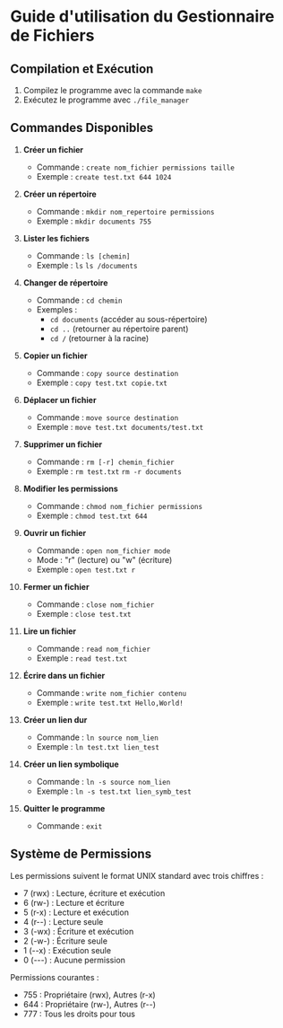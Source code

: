 # Guide d'utilisation du Gestionnaire de Fichiers

## Compilation et Exécution

1. Compilez le programme avec la commande `make`
2. Exécutez le programme avec `./file_manager`

## Commandes Disponibles

1. **Créer un fichier**
   - Commande : `create nom_fichier permissions taille`
   - Exemple : `create test.txt 644 1024`

2. **Créer un répertoire**
   - Commande : `mkdir nom_repertoire permissions`
   - Exemple : `mkdir documents 755`

3. **Lister les fichiers**
   - Commande : `ls [chemin]`
   - Exemple : `ls` `ls /documents`

4. **Changer de répertoire**
   - Commande : `cd chemin`
   - Exemples :
     - `cd documents` (accéder au sous-répertoire)
     - `cd ..` (retourner au répertoire parent)
     - `cd /` (retourner à la racine)

5. **Copier un fichier**
   - Commande : `copy source destination`
   - Exemple : `copy test.txt copie.txt`

6. **Déplacer un fichier**
   - Commande : `move source destination`
   - Exemple : `move test.txt documents/test.txt`

7. **Supprimer un fichier**
   - Commande : `rm [-r] chemin_fichier`
   - Exemple : `rm test.txt` `rm -r documents`

8. **Modifier les permissions**
   - Commande : `chmod nom_fichier permissions`
   - Exemple : `chmod test.txt 644`

9. **Ouvrir un fichier**
   - Commande : `open nom_fichier mode`
   - Mode : "r" (lecture) ou "w" (écriture)
   - Exemple : `open test.txt r`

10. **Fermer un fichier**
    - Commande : `close nom_fichier`
    - Exemple : `close test.txt`

11. **Lire un fichier**
    - Commande : `read nom_fichier`
    - Exemple : `read test.txt`

12. **Écrire dans un fichier**
    - Commande : `write nom_fichier contenu`
    - Exemple : `write test.txt Hello,World!`

13. **Créer un lien dur**
    - Commande : `ln source nom_lien`
    - Exemple : `ln test.txt lien_test`

14. **Créer un lien symbolique**
    - Commande : `ln -s source nom_lien`
    - Exemple : `ln -s test.txt lien_symb_test`

15. **Quitter le programme**
    - Commande : `exit`

## Système de Permissions

Les permissions suivent le format UNIX standard avec trois chiffres :
- 7 (rwx) : Lecture, écriture et exécution
- 6 (rw-) : Lecture et écriture
- 5 (r-x) : Lecture et exécution
- 4 (r--) : Lecture seule
- 3 (-wx) : Écriture et exécution
- 2 (-w-) : Écriture seule
- 1 (--x) : Exécution seule
- 0 (---) : Aucune permission

Permissions courantes :
- 755 : Propriétaire (rwx), Autres (r-x)
- 644 : Propriétaire (rw-), Autres (r--)
- 777 : Tous les droits pour tous
